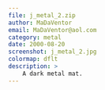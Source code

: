 ```yaml
---
file: j_metal_2.zip
author: MaDaVentor
email: MaDaVentor@aol.com
category: metal
date: 2000-08-20
screenshot: j_metal_2.jpg
colormap: dflt
description: >
    A dark metal mat.
---
```

